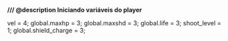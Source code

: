 **/// @description Iniciando variáveis do player**

vel = 4;
global.maxhp = 3;
global.maxshd = 3;
global.life = 3;
shoot_level = 1;
global.shield_charge = 3;
